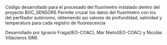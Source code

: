 Código desarrollado para el procesado del fluorímetro instalado dentro del proyecto BGC_SENSORS
Permite cruzar los datos del fluorímetro con los del perfilador autónomo, obteniendo así valores de profundidad, salinidad y temperatura para cada registro de fluorescencia

Desarrollado por Ignacio Fraga(IEO-COAC), Mar Nieto(IEO-COAC) y Nicolás Villacieros (IIM).
